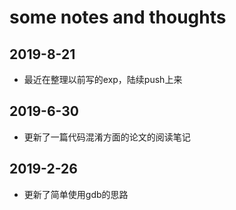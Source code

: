 ﻿# some notes and thoughts

## 2019-8-21

* 最近在整理以前写的exp，陆续push上来

## 2019-6-30

* 更新了一篇代码混淆方面的论文的阅读笔记

## 2019-2-26

* 更新了简单使用gdb的思路

